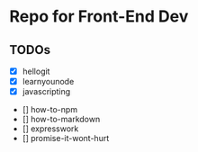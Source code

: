 # Repo for Front-End Dev

## TODOs
- [X] hellogit
- [X] learnyounode
- [X] javascripting 
- [] how-to-npm
- [] how-to-markdown
- [] expresswork
- [] promise-it-wont-hurt
